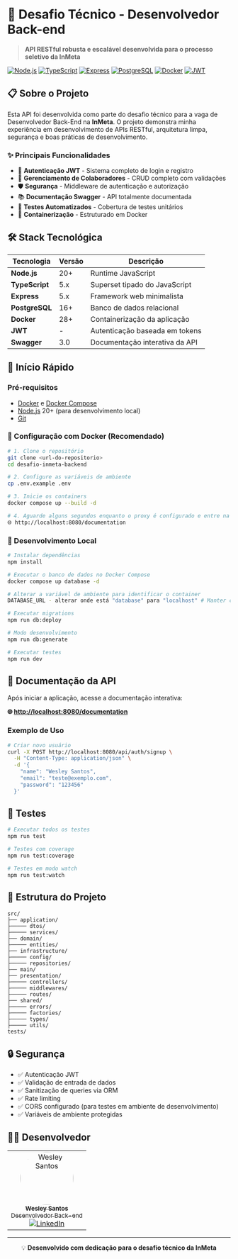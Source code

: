 
# 🚀 Desafio Técnico - Desenvolvedor Back-end

> **API RESTful robusta e escalável desenvolvida para o processo seletivo da InMeta**

[![Node.js](https://img.shields.io/badge/Node.js-339933?style=for-the-badge&logo=nodedotjs&logoColor=white)](https://nodejs.org/)
[![TypeScript](https://img.shields.io/badge/TypeScript-007ACC?style=for-the-badge&logo=typescript&logoColor=white)](https://www.typescriptlang.org/)
[![Express](https://img.shields.io/badge/Express-000000?style=for-the-badge&logo=express&logoColor=white)](https://expressjs.com/)
[![PostgreSQL](https://img.shields.io/badge/PostgreSQL-316192?style=for-the-badge&logo=postgresql&logoColor=white)](https://www.postgresql.org/)
[![Docker](https://img.shields.io/badge/Docker-2496ED?style=for-the-badge&logo=docker&logoColor=white)](https://www.docker.com/)
[![JWT](https://img.shields.io/badge/JWT-000000?style=for-the-badge&logo=jsonwebtokens&logoColor=white)](https://jwt.io/)

## 📋 Sobre o Projeto

Esta API foi desenvolvida como parte do desafio técnico para a vaga de Desenvolvedor Back-End na **InMeta**. O projeto demonstra minha experiência em desenvolvimento de APIs RESTful, arquitetura limpa, segurança e boas práticas de desenvolvimento.

### ✨ Principais Funcionalidades

- 🔐 **Autenticação JWT** - Sistema completo de login e registro
- 👤 **Gerenciamento de Colaboradores** - CRUD completo com validações
- 🛡️ **Segurança** - Middleware de autenticação e autorização
- 📚 **Documentação Swagger** - API totalmente documentada
- 🧪 **Testes Automatizados** - Cobertura de testes unitários
- 🐳 **Containerização** - Estruturado em Docker

## 🛠️ Stack Tecnológica

| Tecnologia     | Versão | Descrição                      |
| -------------- | ------ | ------------------------------ |
| **Node.js**    | 20+    | Runtime JavaScript             |
| **TypeScript** | 5.x    | Superset tipado do JavaScript  |
| **Express**    | 5.x    | Framework web minimalista      |
| **PostgreSQL** | 16+    | Banco de dados relacional      |
| **Docker**     | 28+    | Containerização da aplicação   |
| **JWT**        | -      | Autenticação baseada em tokens |
| **Swagger**    | 3.0    | Documentação interativa da API |

## 🚀 Início Rápido

### Pré-requisitos

- [Docker](https://docs.docker.com/get-docker/) e [Docker Compose](https://docs.docker.com/compose/install/)
- [Node.js](https://nodejs.org/) 20+ (para desenvolvimento local)
- [Git](https://git-scm.com/)

### 🐳 Configuração com Docker (Recomendado)

```bash
# 1. Clone o repositório
git clone <url-do-repositorio>
cd desafio-inmeta-backend

# 2. Configure as variáveis de ambiente
cp .env.example .env

# 3. Inicie os containers
docker compose up --build -d

# 4. Aguarde alguns segundos enquanto o proxy é configurado e entre na rota da documentação
🌐 http://localhost:8080/documentation

```

### 🔧 Desenvolvimento Local

```bash
# Instalar dependências
npm install

# Executar o banco de dados no Docker Compose
docker compose up database -d

# Alterar a variável de ambiente para identificar o container
DATABASE_URL - alterar onde está "database" para "localhost" # Manter como "database" apenas se você for iniciar conforme a seção **Configuração com Docker**

# Executar migrations
npm run db:deploy

# Modo desenvolvimento
npm run db:generate

# Executar testes
npm run dev
```

## 📖 Documentação da API

Após iniciar a aplicação, acesse a documentação interativa:

**🌐 [http://localhost:8080/documentation](http://localhost:3000/documentation)**

### Exemplo de Uso

```bash
# Criar novo usuário
curl -X POST http://localhost:8080/api/auth/signup \
  -H "Content-Type: application/json" \
  -d '{
    "name": "Wesley Santos",
    "email": "teste@exemplo.com",
    "password": "123456"
  }'
```

## 🧪 Testes

```bash
# Executar todos os testes
npm run test

# Testes com coverage
npm run test:coverage

# Testes em modo watch
npm run test:watch
```

## 📁 Estrutura do Projeto

```
src/
├── application/
├───── dtos/
├───── services/
├── domain/
├───── entities/
├── infrastructure/
├───── config/
├───── repositories/
├── main/
├── presentation/
├───── controllers/
├───── middlewares/
├───── routes/
├── shared/
├───── errors/
├───── factories/
├───── types/
├───── utils/
tests/
```

## 🔒 Segurança

- ✅ Autenticação JWT
- ✅ Validação de entrada de dados
- ✅ Sanitização de queries via ORM
- ✅ Rate limiting
- ✅ CORS configurado (para testes em ambiente de desenvolvimento)
- ✅ Variáveis de ambiente protegidas

## 👨‍💻 Desenvolvedor

<div align="center">
  <table>
    <tr>
      <td align="center">
        <a href="https://github.com/wesleysantossts">
          <img src="https://avatars.githubusercontent.com/u/56703526?v=4" width="120px" alt="Wesley Santos" style="border-radius: 50%"/>
          <br/>
          <sub><b>Wesley Santos</b></sub>
          <br/>
          <sub>Desenvolvedor Back-end</sub>
        </a>
        <br/>
        <a href="https://linkedin.com/in/wesleysantossts" target="_blank">
          <img src="https://img.shields.io/badge/LinkedIn-0077B5?style=for-the-badge&logo=linkedin&logoColor=white" alt="LinkedIn"/>
        </a>
      </td>
    </tr>
  </table>
</div>

---

<div align="center">
  <p>💡 <strong>Desenvolvido com dedicação para o desafio técnico da InMeta</strong></p>
</div>
